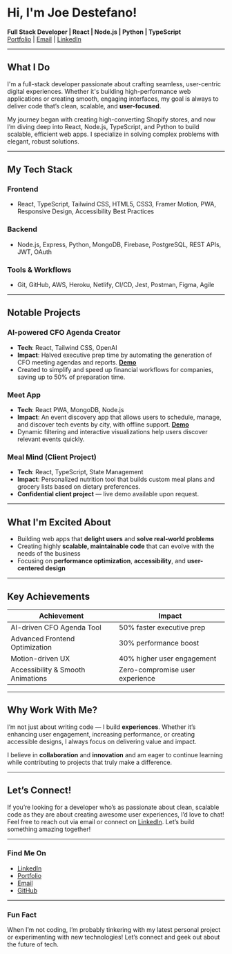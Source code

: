 # Hi, I'm Joe Destefano!

**Full Stack Developer | React | Node.js | Python | TypeScript**  
[Portfolio](https://destefanojoewebdev.com) | [Email](mailto:destefanojoewebdev@gmail.com) | [LinkedIn](https://www.linkedin.com/in/joeadestefano)

---

## What I Do

I'm a full-stack developer passionate about crafting seamless, user-centric digital experiences. Whether it's building high-performance web applications or creating smooth, engaging interfaces, my goal is always to deliver code that’s clean, scalable, and **user-focused**.

My journey began with creating high-converting Shopify stores, and now I’m diving deep into React, Node.js, TypeScript, and Python to build scalable, efficient web apps. I specialize in solving complex problems with elegant, robust solutions.

---

## My Tech Stack

### Frontend
- React, TypeScript, Tailwind CSS, HTML5, CSS3, Framer Motion, PWA, Responsive Design, Accessibility Best Practices

### Backend
- Node.js, Express, Python, MongoDB, Firebase, PostgreSQL, REST APIs, JWT, OAuth

### Tools & Workflows
- Git, GitHub, AWS, Heroku, Netlify, CI/CD, Jest, Postman, Figma, Agile

---

## Notable Projects

### AI-powered CFO Agenda Creator
- **Tech**: React, Tailwind CSS, OpenAI  
- **Impact**: Halved executive prep time by automating the generation of CFO meeting agendas and reports. [**Demo**](https://offical-cfo-t0uz.onrender.com)  
- Created to simplify and speed up financial workflows for companies, saving up to 50% of preparation time.

### Meet App
- **Tech**: React PWA, MongoDB, Node.js  
- **Impact**: An event discovery app that allows users to schedule, manage, and discover tech events by city, with offline support. [**Demo**](https://jdestefano11.github.io/meet-app/)  
- Dynamic filtering and interactive visualizations help users discover relevant events quickly.

### Meal Mind (Client Project)
- **Tech**: React, TypeScript, State Management  
- **Impact**: Personalized nutrition tool that builds custom meal plans and grocery lists based on dietary preferences.  
- **Confidential client project** — live demo available upon request.

---

## What I'm Excited About

- Building web apps that **delight users** and **solve real-world problems**  
- Creating highly **scalable, maintainable code** that can evolve with the needs of the business  
- Focusing on **performance optimization**, **accessibility**, and **user-centered design**  

---

## Key Achievements

| Achievement                       | Impact                                  |
|------------------------------------|-----------------------------------------|
| AI-driven CFO Agenda Tool          | 50% faster executive prep              |
| Advanced Frontend Optimization     | 30% performance boost                  |
| Motion-driven UX                   | 40% higher user engagement            |
| Accessibility & Smooth Animations  | Zero-compromise user experience        |

---

## Why Work With Me?

I’m not just about writing code — I build **experiences**. Whether it’s enhancing user engagement, increasing performance, or creating accessible designs, I always focus on delivering value and impact. 

I believe in **collaboration** and **innovation** and am eager to continue learning while contributing to projects that truly make a difference.

---

## Let’s Connect!

If you’re looking for a developer who’s as passionate about clean, scalable code as they are about creating awesome user experiences, I’d love to chat! Feel free to reach out via email or connect on [LinkedIn](https://www.linkedin.com/in/joeadestefano). Let’s build something amazing together!

---

### Find Me On
- [LinkedIn](https://www.linkedin.com/in/joeadestefano)  
- [Portfolio](https://destefanojoewebdev.com)  
- [Email](mailto:destefanojoewebdev@gmail.com)  
- [GitHub](https://github.com/jdestefano11)

---

### Fun Fact

When I’m not coding, I’m probably tinkering with my latest personal project or experimenting with new technologies! Let’s connect and geek out about the future of tech.

